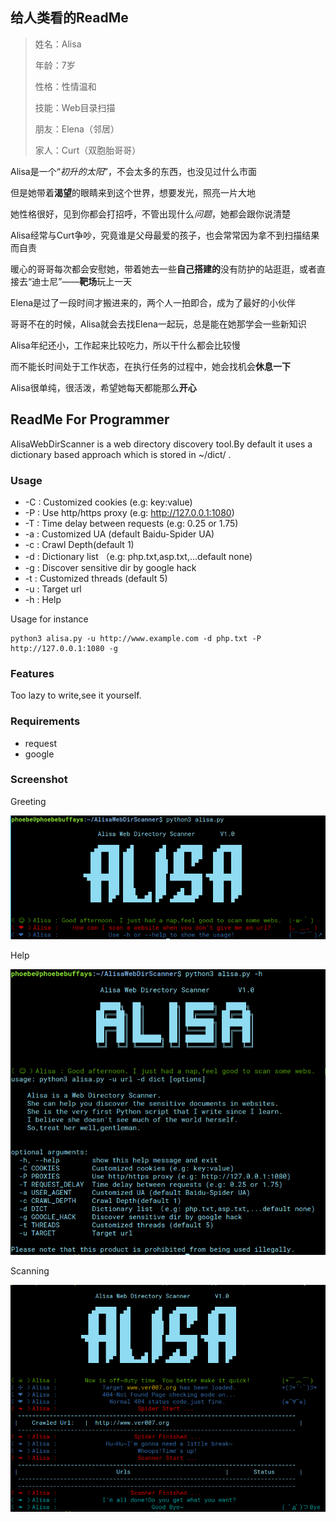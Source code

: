 ## 给人类看的ReadMe

>  姓名：Alisa
>
>  年龄：7岁
>
>  性格：性情温和
>
>  技能：Web目录扫描
>
>  朋友：Elena（邻居）
>
>  家人：Curt（双胞胎哥哥）

Alisa是一个“*初升的太阳*”，不会太多的东西，也没见过什么市面

但是她带着**渴望**的眼睛来到这个世界，想要发光，照亮一片大地

她性格很好，见到你都会打招呼，不管出现什么*问题*，她都会跟你说清楚

Alisa经常与Curt争吵，究竟谁是父母最爱的孩子，也会常常因为拿不到扫描结果而自责

暖心的哥哥每次都会安慰她，带着她去一些**自己搭建的**没有防护的站逛逛，或者直接去“迪士尼”——**靶场**玩上一天

Elena是过了一段时间才搬进来的，两个人一拍即合，成为了最好的小伙伴

哥哥不在的时候，Alisa就会去找Elena一起玩，总是能在她那学会一些新知识

Alisa年纪还小，工作起来比较吃力，所以干什么都会比较慢

而不能长时间处于工作状态，在执行任务的过程中，她会找机会**休息一下**

Alisa很单纯，很活泼，希望她每天都能那么**开心**





## ReadMe For Programmer

AlisaWebDirScanner is a web directory discovery tool.By default it uses a dictionary based approach which is stored in ~/dict/ .

### Usage

-   -C  :  Customized cookies (e.g: key:value)
-   -P  :  Use http/https proxy (e.g: http://127.0.0.1:1080)
-   -T  :  Time delay between requests (e.g: 0.25 or 1.75)
-   -a  :  Customized UA (default Baidu-Spider UA)
-   -c  :  Crawl Depth(default 1)
-   -d  :  Dictionary list （e.g: php.txt,asp.txt,...default none)
-   -g  :  Discover sensitive dir by google hack
-   -t   :  Customized threads (default 5)
-   -u  :  Target url
-   -h  :  Help

Usage for instance

```shell
python3 alisa.py -u http://www.example.com -d php.txt -P http://127.0.0.1:1080 -g
```

### Features

Too lazy to write,see it yourself.

### Requirements

- request
- google

### Screenshot

Greeting

![image](https://github.com/JosephTribbianni/Alisa/raw/master/images/QQ%E6%88%AA%E5%9B%BE20181122150702.png)



Help

![](https://github.com/JosephTribbianni/Alisa/raw/master/images/QQ%E6%88%AA%E5%9B%BE20181122171653.png)



Scanning

![](https://github.com/JosephTribbianni/Alisa/raw/master/images/QQ%E6%88%AA%E5%9B%BE20181122183636.png)






